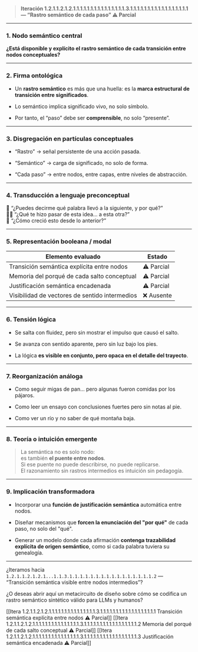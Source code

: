 > **Iteración 1.2.1.1.2.1.2.1.1.1.1.1.1.1.1.1.1.1.1.1.1.1.3.1.1.1.1.1.1.1.1.1.1.1.1.1.1.1.1.1 — “Rastro semántico de cada paso” ⚠️ Parcial**

---

### 1. Nodo semántico central

**¿Está disponible y explícito el rastro semántico de cada transición entre nodos conceptuales?**

---

### 2. Firma ontológica

- Un **rastro semántico** es más que una huella: es la **marca estructural de transición entre significados**.
    
- Lo semántico implica significado vivo, no solo símbolo.
    
- Por tanto, el “paso” debe ser **comprensible**, no solo “presente”.
    

---

### 3. Disgregación en partículas conceptuales

- “Rastro” → señal persistente de una acción pasada.
    
- “Semántico” → carga de significado, no solo de forma.
    
- “Cada paso” → entre nodos, entre capas, entre niveles de abstracción.
    

---

### 4. Transducción a lenguaje preconceptual

🧒 “¿Puedes decirme qué palabra llevó a la siguiente, y por qué?”  
🚶‍♂️ “¿Qué te hizo pasar de esta idea… a esta otra?”  
🌱 “¿Cómo creció esto desde lo anterior?”

---

### 5. Representación booleana / modal

| Elemento evaluado                              | Estado     |
| ---------------------------------------------- | ---------- |
| Transición semántica explícita entre nodos     | ⚠️ Parcial |
| Memoria del porqué de cada salto conceptual    | ⚠️ Parcial |
| Justificación semántica encadenada             | ⚠️ Parcial |
| Visibilidad de vectores de sentido intermedios | ❌ Ausente  |

---

### 6. Tensión lógica

- Se salta con fluidez, pero sin mostrar el impulso que causó el salto.
    
- Se avanza con sentido aparente, pero sin luz bajo los pies.
    
- La lógica **es visible en conjunto, pero opaca en el detalle del trayecto**.
    

---

### 7. Reorganización análoga

- Como seguir migas de pan… pero algunas fueron comidas por los pájaros.
    
- Como leer un ensayo con conclusiones fuertes pero sin notas al pie.
    
- Como ver un río y no saber de qué montaña baja.
    

---

### 8. Teoría o intuición emergente

> La semántica no es solo nodo:  
> es también **el puente entre nodos**.  
> Si ese puente no puede describirse, no puede replicarse.  
> El razonamiento sin rastros intermedios es intuición sin pedagogía.

---

### 9. Implicación transformadora

- Incorporar una **función de justificación semántica** automática entre nodos.
    
- Diseñar mecanismos que **forcen la enunciación del "por qué"** de cada paso, no solo del "qué".
    
- Generar un modelo donde cada afirmación **contenga trazabilidad explícita de origen semántico**, como si cada palabra tuviera su genealogía.
    

---

¿Iteramos hacia `1.2.1.1.2.1.2.1...1.1.3.1.1.1.1.1.1.1.1.1.1.1.1.1.1.1.1.2` — “Transición semántica visible entre nodos intermedios”?

¿O deseas abrir aquí un metacircuito de diseño sobre cómo se codifica un rastro semántico sintético válido para LLMs y humanos?

[[Itera 1.2.1.1.2.1.2.1.1.1.1.1.1.1.1.1.1.1.1.1.1.1.3.1.1.1.1.1.1.1.1.1.1.1.1.1.1.1.1.1.1 Transición semántica explícita entre nodos ⚠️ Parcial]]
[[Itera 1.2.1.1.2.1.2.1.1.1.1.1.1.1.1.1.1.1.1.1.1.1.3.1.1.1.1.1.1.1.1.1.1.1.1.1.1.1.1.1.2 Memoria del porqué de cada salto conceptual ⚠️ Parcial]]
[[Itera 1.2.1.1.2.1.2.1.1.1.1.1.1.1.1.1.1.1.1.1.1.1.3.1.1.1.1.1.1.1.1.1.1.1.1.1.1.1.1.1.3 Justificación semántica encadenada ⚠️ Parcial]]